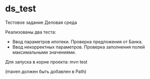 # ds_test
Тестовое задание Деловая среда

Реализованы два теста: 
- Ввод параметров ипотеки. Проверка предложения от Банка. 
- Ввод некорректных параметров. Проверка заполнения полей максимальными значениями. 

Для запуска в корне проекта:
mvn test 

(maven должен быть добавлен в Path) 